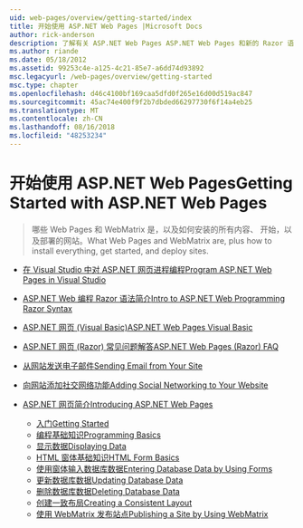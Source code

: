 ```yaml
---
uid: web-pages/overview/getting-started/index
title: 开始使用 ASP.NET Web Pages |Microsoft Docs
author: rick-anderson
description: 了解有关 ASP.NET Web Pages ASP.NET Web Pages 和新的 Razor 语法提供的快速且易上手的轻型方法将服务器代码与 HTML t 结合起来...
ms.author: riande
ms.date: 05/18/2012
ms.assetid: 99253c4e-a125-4c21-85e7-a6dd74d93892
msc.legacyurl: /web-pages/overview/getting-started
msc.type: chapter
ms.openlocfilehash: d46c4100bf169caa5dfd0f265e16d00d519ac847
ms.sourcegitcommit: 45ac74e400f9f2b7dbded66297730f6f14a4eb25
ms.translationtype: MT
ms.contentlocale: zh-CN
ms.lasthandoff: 08/16/2018
ms.locfileid: "48253234"
---
```

<a name="getting-started-with-aspnet-web-pages"></a><span data-ttu-id="0205b-103">开始使用 ASP.NET Web Pages</span><span class="sxs-lookup"><span data-stu-id="0205b-103">Getting Started with ASP.NET Web Pages</span></span>
====================
> <span data-ttu-id="0205b-104">哪些 Web Pages 和 WebMatrix 是，以及如何安装的所有内容、 开始，以及部署的网站。</span><span class="sxs-lookup"><span data-stu-id="0205b-104">What Web Pages and WebMatrix are, plus how to install everything, get started, and deploy sites.</span></span>


- [<span data-ttu-id="0205b-105">在 Visual Studio 中对 ASP.NET 网页进程编程</span><span class="sxs-lookup"><span data-stu-id="0205b-105">Program ASP.NET Web Pages in Visual Studio</span></span>](program-asp-net-web-pages-in-visual-studio.md)
- [<span data-ttu-id="0205b-106">ASP.NET Web 编程 Razor 语法简介</span><span class="sxs-lookup"><span data-stu-id="0205b-106">Intro to ASP.NET Web Programming Razor Syntax</span></span>](introducing-razor-syntax-c.md)
- [<span data-ttu-id="0205b-107">ASP.NET 网页 (Visual Basic)</span><span class="sxs-lookup"><span data-stu-id="0205b-107">ASP.NET Web Pages Visual Basic</span></span>](introducing-razor-syntax-vb.md)
- [<span data-ttu-id="0205b-108">ASP.NET 网页 (Razor) 常见问题解答</span><span class="sxs-lookup"><span data-stu-id="0205b-108">ASP.NET Web Pages (Razor) FAQ</span></span>](aspnet-web-pages-razor-faq.md)
- [<span data-ttu-id="0205b-109">从网站发送电子邮件</span><span class="sxs-lookup"><span data-stu-id="0205b-109">Sending Email from Your Site</span></span>](11-adding-email-to-your-web-site.md)
- [<span data-ttu-id="0205b-110">向网站添加社交网络功能</span><span class="sxs-lookup"><span data-stu-id="0205b-110">Adding Social Networking to Your Website</span></span>](13-adding-social-networking-to-your-web-site.md)
- [<span data-ttu-id="0205b-111">ASP.NET 网页简介</span><span class="sxs-lookup"><span data-stu-id="0205b-111">Introducing ASP.NET Web Pages</span></span>](introducing-aspnet-web-pages-2/index.md)

    - [<span data-ttu-id="0205b-112">入门</span><span class="sxs-lookup"><span data-stu-id="0205b-112">Getting Started</span></span>](introducing-aspnet-web-pages-2/getting-started.md)
    - [<span data-ttu-id="0205b-113">编程基础知识</span><span class="sxs-lookup"><span data-stu-id="0205b-113">Programming Basics</span></span>](introducing-aspnet-web-pages-2/intro-to-web-pages-programming.md)
    - [<span data-ttu-id="0205b-114">显示数据</span><span class="sxs-lookup"><span data-stu-id="0205b-114">Displaying Data</span></span>](introducing-aspnet-web-pages-2/displaying-data.md)
    - [<span data-ttu-id="0205b-115">HTML 窗体基础知识</span><span class="sxs-lookup"><span data-stu-id="0205b-115">HTML Form Basics</span></span>](introducing-aspnet-web-pages-2/form-basics.md)
    - [<span data-ttu-id="0205b-116">使用窗体输入数据库数据</span><span class="sxs-lookup"><span data-stu-id="0205b-116">Entering Database Data by Using Forms</span></span>](introducing-aspnet-web-pages-2/entering-data.md)
    - [<span data-ttu-id="0205b-117">更新数据库数据</span><span class="sxs-lookup"><span data-stu-id="0205b-117">Updating Database Data</span></span>](introducing-aspnet-web-pages-2/updating-data.md)
    - [<span data-ttu-id="0205b-118">删除数据库数据</span><span class="sxs-lookup"><span data-stu-id="0205b-118">Deleting Database Data</span></span>](introducing-aspnet-web-pages-2/deleting-data.md)
    - [<span data-ttu-id="0205b-119">创建一致布局</span><span class="sxs-lookup"><span data-stu-id="0205b-119">Creating a Consistent Layout</span></span>](introducing-aspnet-web-pages-2/layouts.md)
    - [<span data-ttu-id="0205b-120">使用 WebMatrix 发布站点</span><span class="sxs-lookup"><span data-stu-id="0205b-120">Publishing a Site by Using WebMatrix</span></span>](introducing-aspnet-web-pages-2/publishing.md)

